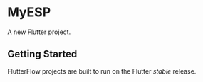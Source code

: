 # MyESP

A new Flutter project.

## Getting Started

FlutterFlow projects are built to run on the Flutter _stable_ release.
